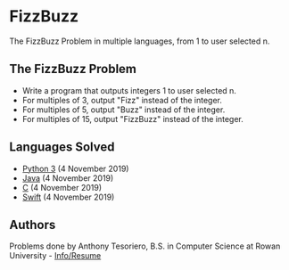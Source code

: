 # FizzBuzz
The FizzBuzz Problem in multiple languages, from 1 to user selected n.

## The FizzBuzz Problem
- Write a program that outputs integers 1 to user selected n.
- For multiples of 3, output "Fizz" instead of the integer.
- For multiples of 5, output "Buzz" instead of the integer.
- For multiples of 15, output "FizzBuzz" instead of the integer.

## Languages Solved
- [Python 3](FizzBuzz.py) (4 November 2019)
- [Java](FizzBuzz.java) (4 November 2019)
- [C](FizzBuzz.c) (4 November 2019)
- [Swift](FizzBuzz.swift) (4 November 2019)

## Authors
Problems done by Anthony Tesoriero, B.S. in Computer Science at Rowan University - [Info/Resume](http://anttes.com)

